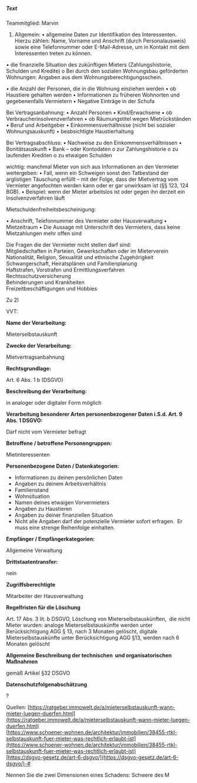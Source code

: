 ##### Text

Teammitglied: Marvin

1) Allgemein: • allgemeine Daten zur Identifikation des Interessenten. Hierzu zählen: Name, Vorname und Anschrift (durch Personalausweis) sowie eine Telefonnummer oder E-Mail-Adresse, um in Kontakt mit dem Interessenten treten zu können.

• die finanzielle Situation des zukünftigen Mieters (Zahlungshistorie, Schulden und Kredite) o Bei durch den sozialen Wohnungsbau geförderten Wohnungen: Angaben aus dem Wohnungsberechtigungsschein.

• die Anzahl der Personen, die in die Wohnung einziehen werden • ob Haustiere gehalten werden • Informationen zu früheren Wohnorten und gegebenenfalls Vermietern • Negative Einträge in der Schufa

Bei Vertragsanbahnung: • Anzahl Personen • Kind/Erwachsene • ob Verbraucherinsolvenzverfahren • ob Räumungstitel wegen Mietrückständen • Beruf und Arbeitgeber • Einkommensverhältnisse (nicht bei sozialer Wohnungsauskunft) • beabsichtigte Haustierhaltung

Bei Vertragsabschluss: • Nachweise zu den Einkommensverhältnissen • Bonitätsauskunft • Bank – oder Kontodaten o zur Zahlungshistorie o zu laufenden Krediten o zu etwaigen Schulden

wichtig: manchmal Mieter von sich aus Informationen an den Vermieter weitergeben: • Fall, wenn ein Schweigen sonst den Tatbestand der arglistigen Täuschung erfüllt – mit der Folge, dass der Mietvertrag vom Vermieter angefochten werden kann oder er gar unwirksam ist (§§ 123, 124 BGB). • Beispiel: wenn der Mieter arbeitslos ist oder gegen ihn derzeit ein Insolvenzverfahren läuft

Mietschuldenfreiheitsbescheinigung:

• Anschrift, Telefonnummer des Vermieter oder Hausverwaltung • Mietzeitraum • Die Aussage mit Unterschrift des Vermieters, dass keine Mietzahlungen mehr offen sind

Die Fragen die der Vermieter nicht stellen darf sind:  
Mitgliedschaften in Parteien, Gewerkschaften oder im Mieterverein  
Nationalität, Religion, Sexualität und ethnische Zugehörigkeit  
Schwangerschaft, Heiratsplänen und Familienplanung  
Haftstrafen, Vorstrafen und Ermittlungsverfahren  
Rechtsschutzversicherung  
Behinderungen und Krankheiten  
Freizeitbeschäftigungen und Hobbies

Zu 2)

VVT:

**Name der Verarbeitung:**

Mieterselbstauskunft

**Zwecke der Verarbeitung:**

Mietvertragsanbahnung

**Rechtsgrundlage:**

Art. 6 Abs. 1 b (DSGVO)

**Beschreibung der Verarbeitung:**

in analoger oder digitaler Form möglich

**Verarbeitung besonderer Arten personenbezogener Daten i.S.d. Art. 9 Abs. 1 DSGVO:**

Darf nicht vom Vermieter befragt

**Betroffene / betroffene Personengruppen:**

Mietinteressenten

**Personenbezogene Daten / Datenkategorien:**

- Informationen zu deinen persönlichen Daten
- Angaben zu deinem Arbeitsverhältnis
- Familienstand
- Wohnsituation
- Namen deines etwaigen Vorvermieters
- Angaben zu Haustieren
- Angaben zu deiner finanziellen Situation
- Nicht alle Angaben darf der potenzielle Vermieter sofort erfragen.  Er muss eine strenge Reihenfolge einhalten.

**Empfänger / Empfängerkategorien:**

Allgemeine Verwaltung

**Drittstaatentransfer:**

nein

**Zugriffsberechtigte**

Mitarbeiter der Hausverwaltung

**Regelfristen für die Löschung**

Art. 17 Abs. 3 lit. b DSGVO, Löschung von Mieterselbstauskünften,  die nicht Mieter wurden: analoge Mieterselbstauskünfte werden unter Berücksichtigung AGG § 13, nach 3 Monaten gelöscht, digitale Mieterselbstauskünfte unter Berücksichtigung AGG §13, werden nach 6 Monaten gelöscht

**Allgemeine Beschreibung der technischen  und organisatorischen Maßnahmen**

gemäß Artikel §32 DSGVO

**Datenschutzfolgenabschätzung**

?

Quellen: [https://ratgeber.immowelt.de/a/mieterselbstauskunft-wann-mieter-luegen-duerfen.html](https://ratgeber.immowelt.de/a/mieterselbstauskunft-wann-mieter-luegen-duerfen.html)  
[https://www.schoener-wohnen.de/architektur/immobilien/38455-rtkl-selbstauskunft-fuer-mieter-was-rechtlich-erlaubt-ist](https://www.schoener-wohnen.de/architektur/immobilien/38455-rtkl-selbstauskunft-fuer-mieter-was-rechtlich-erlaubt-ist)  
[https://dsgvo-gesetz.de/art-6-dsgvo/](https://dsgvo-gesetz.de/art-6-dsgvo/)-#

Nennen Sie die zwei Dimensionen eines Schadens:
Schwere des M